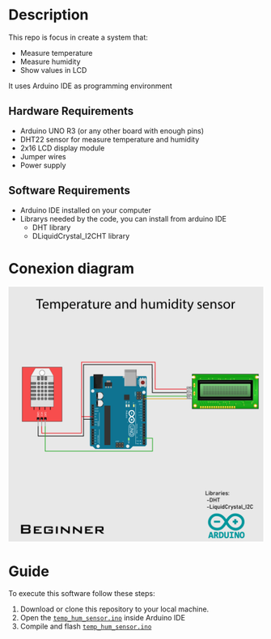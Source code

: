 # Description
This repo is focus in create a system that:
* Measure temperature
* Measure humidity
* Show values in LCD

It uses Arduino IDE as programming environment
## Hardware Requirements
- Arduino UNO R3 (or any other board with enough pins)
- DHT22 sensor for measure temperature and humidity
- 2x16 LCD display module
- Jumper wires
- Power supply
## Software Requirements
- Arduino IDE installed on your computer
- Librarys needed by the code, you can install from arduino IDE
    - DHT library
    - DLiquidCrystal_I2CHT library

# Conexion diagram
![diagrama](/images/Diagram_beginner.png)

# Guide
To execute this software follow these steps:
1. Download or clone this repository to your local machine.
2. Open the [`temp_hum_sensor.ino`](/temp_hum_sensor/temp_hum_sensor.ino) inside Arduino IDE
3. Compile and flash [`temp_hum_sensor.ino`](/temp_hum_sensor/temp_hum_sensor.ino)

